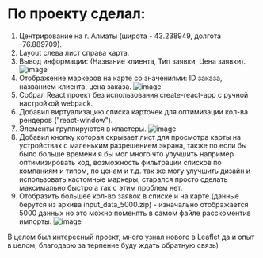 # По проекту сделал:
1. Центрирование на г. Алматы (широта - 43.238949, долгота -76.889709).
2. Layout слева лист справа карта.
3. Вывод информации: (Название клиента, Тип заявки, Цена заявки).
![image](https://user-images.githubusercontent.com/62048169/152687858-1ed0f714-0fdd-48b9-a8ab-60450de6808d.png)
3. Отображение маркеров на карте со значениями: ID заказа, названием клиента, цена заказа.
![image](https://user-images.githubusercontent.com/62048169/152688029-e628eb43-0f65-42a0-8b1d-64d56e9df8e0.png)
4. Собрал React проект без использования create-react-app с ручной настройкой webpack.
5. Добавил виртуализацию списка карточек для оптимизации кол-ва рендеров ("react-window").
6. Элементы группируются в кластеры.
![image](https://user-images.githubusercontent.com/62048169/152688338-45474f5f-ed34-41d1-80bf-893a005b762c.png)
7. Добавил кнопку которая скрывает лист для просмотра карты на устройствах с маленьким разрешением экрана, также по если бы было больше времени я бы мог много что улучшить например оптимизировать код, возможность фильтрации списков по компаниям и типом, по ценам и т.д. так же могу улучшить дизайн и использовать кастомные маркеры, старался просто сделать максимально быстро а так с этим проблем нет.
8. Отобразить большее кол-во заявок в списке и на карте (данные берутся из архива input_data_5000.zip) - изначально отображается 5000 данных но это можно поменять в самом файле расскоментив импорты.
![image](https://user-images.githubusercontent.com/62048169/152688602-304797ce-6899-49e8-8f85-01710ad4c224.png)
  
  В целом был интересный проект, много узнал нового в Leaflet да и опыт в целом, благодарю за терпение буду ждать обратную связь)
